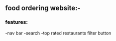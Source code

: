 ## food ordering website:-

### features:
   -nav bar
   -search
   -top rated restaurants filter button